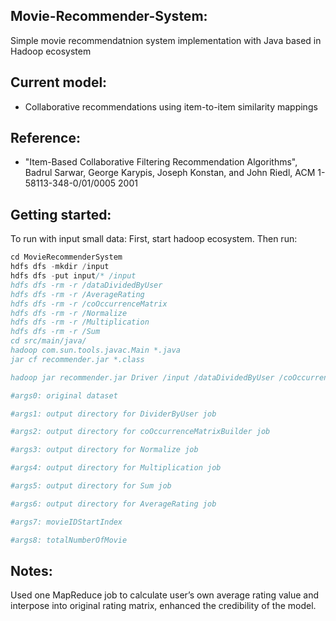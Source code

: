 Movie-Recommender-System:
--------------

Simple movie recommendatnion system implementation with Java based in Hadoop ecosystem

Current model:
--------------
- Collaborative recommendations using item-to-item similarity mappings

Reference:
----------
- "Item-Based Collaborative Filtering Recommendation Algorithms", Badrul Sarwar, George Karypis, Joseph Konstan, and John Riedl, ACM 1-58113-348-0/01/0005 2001



Getting started:
----------------

To run with input small data:
First, start hadoop ecosystem.
Then run:

```Java
cd MovieRecommenderSystem
hdfs dfs -mkdir /input
hdfs dfs -put input/* /input  
hdfs dfs -rm -r /dataDividedByUser
hdfs dfs -rm -r /AverageRating
hdfs dfs -rm -r /coOccurrenceMatrix
hdfs dfs -rm -r /Normalize
hdfs dfs -rm -r /Multiplication
hdfs dfs -rm -r /Sum
cd src/main/java/
hadoop com.sun.tools.javac.Main *.java
jar cf recommender.jar *.class

hadoop jar recommender.jar Driver /input /dataDividedByUser /coOccurrenceMatrix /Normalize /Multiplication /Sum /AverageRating 10001 7

#args0: original dataset

#args1: output directory for DividerByUser job

#args2: output directory for coOccurrenceMatrixBuilder job

#args3: output directory for Normalize job

#args4: output directory for Multiplication job

#args5: output directory for Sum job

#args6: output directory for AverageRating job

#args7: movieIDStartIndex

#args8: totalNumberOfMovie
```

Notes:
------
Used one MapReduce job to calculate user’s own average rating value and interpose into original rating matrix, enhanced the credibility of the model.
